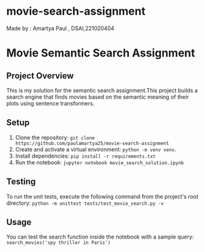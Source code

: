 # movie-search-assignment
Made by : Amartya Paul , DSAI,221020404
# Movie Semantic Search Assignment

## Project Overview
This is my solution for the semantic search assignment.This project builds a search engine that finds movies based on the semantic meaning of their plots using sentence transformers.

## Setup
1. Clone the repository: `git clone https://github.com/paulamartya25/movie-search-assignment`
2. Create and activate a virtual environment: `python -m venv venv`.
3. Install dependencies: `pip install -r requirements.txt`
4. Run the notebook: `jupyter notebook movie_search_solution.ipynb`

## Testing
To run the unit tests, execute the following command from the project's root directory:
`python -m unittest tests/test_movie_search.py -v`

## Usage
You can test the search function inside the notebook with a sample query:
`search_movies('spy thriller in Paris')`
